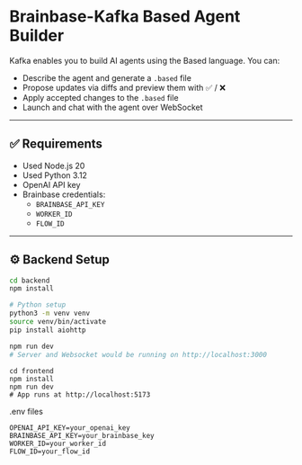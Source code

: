 # Brainbase-Kafka Based Agent Builder

Kafka enables you to build AI agents using the Based language. You can:

-   Describe the agent and generate a `.based` file
-   Propose updates via diffs and preview them with ✅ / ❌
-   Apply accepted changes to the `.based` file
-   Launch and chat with the agent over WebSocket

---

## ✅ Requirements

-   Used Node.js 20
-   Used Python 3.12
-   OpenAI API key
-   Brainbase credentials:
    -   `BRAINBASE_API_KEY`
    -   `WORKER_ID`
    -   `FLOW_ID`

---

## ⚙️ Backend Setup

```bash
cd backend
npm install

# Python setup
python3 -m venv venv
source venv/bin/activate
pip install aiohttp

npm run dev
# Server and Websocket would be running on http://localhost:3000
```

```
cd frontend
npm install
npm run dev
# App runs at http://localhost:5173
```

.env files

```
OPENAI_API_KEY=your_openai_key
BRAINBASE_API_KEY=your_brainbase_key
WORKER_ID=your_worker_id
FLOW_ID=your_flow_id
```
